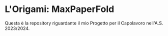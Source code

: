 # L'Origami: MaxPaperFold
Questa è la repository riguardante il mio Progetto per il Capolavoro nell'A.S. 2023/2024.